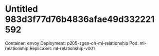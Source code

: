 # Untitled 983d3f77d76b4836afae49d332221592

Container: envoy Deployment: p205-sgen-oh-ml-relationship Pod: ml-relationship ReplicaSet: ml-relationship-v001


